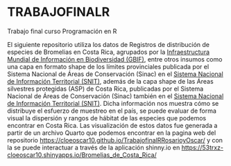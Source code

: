 # TRABAJOFINALR
Trabajo final curso Programación en R

El siguiente repositorio utiliza los datos de Registros de distribución de especies de Bromelias en Costa Rica, agrupados por la [Infraestructura Mundial de Información en Biodiversidad (GBIF)](https://www.gbif.org/occurrence/download/0141580-220831081235567), entre otros insumos como una capa en formato shape de los límites provinciales publicada por el Sistema Nacional de Áreas de Conservación (Sinac) en el [Sistema Nacional de Información Territorial (SNIT)](https://www.snitcr.go.cr/Metadatos/full_metadata?k=Y2FwYTo6SUdOXzU6OmxpbWl0ZXByb3ZpbmNpYWxfNWs=), además de la capa shape de las Áreas silvestres protegidas (ASP) de Costa Rica, publicadas por el Sistema Nacional de Áreas de Conservación (Sinac) también en el [Sistema Nacional de Información Territorial (SNIT)](https://www.snitcr.go.cr/ico_servicios_ogc_info?k=bm9kbzo6NDA=&nombre=SINAC). Dicha información nos muestra cómo se distribuye el esfuerzo de muestreo en el país, se puede evaluar de forma visual la dispersión y rangos de hábitat de las especies que podemos encontrar en Costa Rica. Las visualización de estos datos fue generada a partir de un archivo Quarto que podemos encontrar en la pagina web del repositorio https://cloeoscar10.github.io/TrabajofinalRRosarioyOscar/ y con la se puede interactuar a través de la aplicación shinny.io en https://53trxz-cloeoscar10.shinyapps.io/Bromelias_de_Costa_Rica/ 

